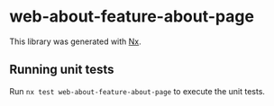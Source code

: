 # web-about-feature-about-page

This library was generated with [Nx](https://nx.dev).

## Running unit tests

Run `nx test web-about-feature-about-page` to execute the unit tests.

